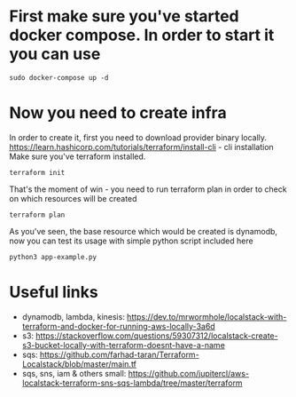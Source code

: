 # First make sure you've started docker compose. In order to start it you can use 
```shell
sudo docker-compose up -d 
```
# Now you need to create infra 
In order to create it, first you need to download provider binary locally.
https://learn.hashicorp.com/tutorials/terraform/install-cli - cli installation   
Make sure you've terraform installed. 
```shell
terraform init
```
That's the moment of win - you need to run terraform plan in order to check on which resources will be created 
```shell
terraform plan
```
As you've seen, the base resource which would be created is dynamodb, now you can test its usage with simple python script included here
```shell
python3 app-example.py
```


# Useful links
- dynamodb, lambda, kinesis: https://dev.to/mrwormhole/localstack-with-terraform-and-docker-for-running-aws-locally-3a6d   
- s3: https://stackoverflow.com/questions/59307312/localstack-create-s3-bucket-locally-with-terraform-doesnt-have-a-name
- sqs: https://github.com/farhad-taran/Terraform-Localstack/blob/master/main.tf
- sqs, sns, iam & others small: https://github.com/jupitercl/aws-localstack-terraform-sns-sqs-lambda/tree/master/terraform